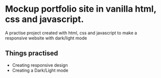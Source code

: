 # Mockup portfolio site in vanilla html, css and javascript.

A practise project created with html, css and javascript to make a responsive website with dark/light mode

## Things practised

- Creating responsive design
- Creating a Dark/Light mode
